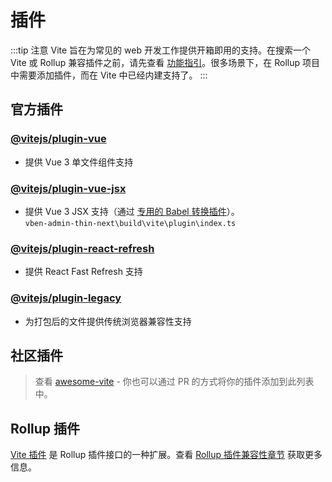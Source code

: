 # 插件

:::tip 注意
Vite 旨在为常见的 web 开发工作提供开箱即用的支持。在搜索一个 Vite 或 Rollup 兼容插件之前，请先查看 [功能指引](../guide/features.md)。很多场景下，在 Rollup 项目中需要添加插件，而在 Vite 中已经内建支持了。
:::

## 官方插件

### [@vitejs/plugin-vue](https://github.com/vitejs/vite/tree/main/packages/plugin-vue)

- 提供 Vue 3 单文件组件支持

### [@vitejs/plugin-vue-jsx](https://github.com/vitejs/vite/tree/main/packages/plugin-vue-jsx) 

- 提供 Vue 3 JSX 支持（通过 [专用的 Babel 转换插件](https://github.com/vuejs/jsx-next)）。  
`vben-admin-thin-next\build\vite\plugin\index.ts`

### [@vitejs/plugin-react-refresh](https://github.com/vitejs/vite/tree/main/packages/plugin-react-refresh) 

- 提供 React Fast Refresh 支持

### [@vitejs/plugin-legacy](https://github.com/vitejs/vite/tree/main/packages/plugin-legacy) 

- 为打包后的文件提供传统浏览器兼容性支持

## 社区插件

> 查看 [awesome-vite](https://github.com/vitejs/awesome-vite#plugins) - 你也可以通过 PR 的方式将你的插件添加到此列表中。

## Rollup 插件

[Vite 插件](https://cn.vitejs.dev/guide/api-plugin.html) 是 Rollup 插件接口的一种扩展。查看 [Rollup 插件兼容性章节](https://cn.vitejs.dev/guide/api-plugin.html#rollup-plugin-compatibility) 获取更多信息。
